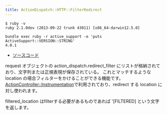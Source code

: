 ```yaml
---
title: ActionDispatch::HTTP::FilterRedirect
---
```


```
$ ruby -v
ruby 2.1.0dev (2013-09-22 trunk 43011) [x86_64-darwin12.5.0]
```

```
bundle exec ruby -r active_support -e 'puts ActiveSupport::VERSION::STRING'
4.0.1
```

* [ソースコード](https://github.com/rails/rails/blob/4-0-stable/actionpack/lib/action_dispatch/http/filter_redirect.rb)


request オブジェクトの action_dispatch.redirect_filter にリストが格納されており、文字列または正規表現が保存されている。
これとマッチするような location の場合フィルターをかけることができる機能です。
[ActionController::Instrumentation](/action_controller/metal/instrumentation.rb)で利用されており、redirect する location に対し使われます。

filtered_location はfilterする必要があるものであれば '[FILTERED] という文字を返します。
